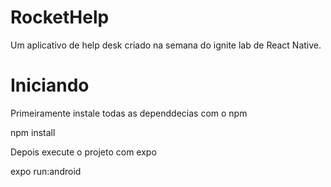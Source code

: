 # RocketHelp

Um aplicativo de help desk criado na semana do ignite lab de React Native.

# Iniciando

Primeiramente instale todas as dependdecias com o npm

npm install

Depois execute o projeto com expo

expo run:android
